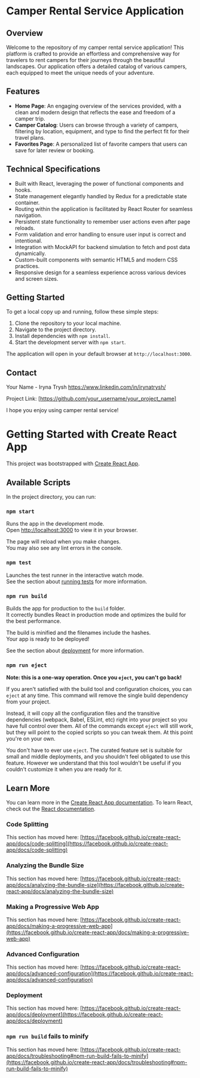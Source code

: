 # Camper Rental Service Application

## Overview

Welcome to the repository of my camper rental service application! This platform is crafted to provide an effortless and comprehensive way for travelers to rent campers for their journeys through the beautiful landscapes. Our application offers a detailed catalog of various campers, each equipped to meet the unique needs of your adventure.

## Features

- **Home Page**: An engaging overview of the services provided, with a clean and modern design that reflects the ease and freedom of a camper trip.
- **Camper Catalog**: Users can browse through a variety of campers, filtering by location, equipment, and type to find the perfect fit for their travel plans.
- **Favorites Page**: A personalized list of favorite campers that users can save for later review or booking.

## Technical Specifications

- Built with React, leveraging the power of functional components and hooks.
- State management elegantly handled by Redux for a predictable state container.
- Routing within the application is facilitated by React Router for seamless navigation.
- Persistent state functionality to remember user actions even after page reloads.
- Form validation and error handling to ensure user input is correct and intentional.
- Integration with MockAPI for backend simulation to fetch and post data dynamically.
- Custom-built components with semantic HTML5 and modern CSS practices.
- Responsive design for a seamless experience across various devices and screen sizes.

## Getting Started

To get a local copy up and running, follow these simple steps:

1. Clone the repository to your local machine.
2. Navigate to the project directory.
3. Install dependencies with `npm install`.
4. Start the development server with `npm start`.

The application will open in your default browser at `http://localhost:3000`.

## Contact

Your Name - Iryna Trysh https://www.linkedin.com/in/irynatrysh/

Project Link: [https://github.com/your_username/your_project_name]

I hope you enjoy using camper rental service!

# Getting Started with Create React App

This project was bootstrapped with [Create React App](https://github.com/facebook/create-react-app).

## Available Scripts

In the project directory, you can run:

### `npm start`

Runs the app in the development mode.\
Open [http://localhost:3000](http://localhost:3000) to view it in your browser.

The page will reload when you make changes.\
You may also see any lint errors in the console.

### `npm test`

Launches the test runner in the interactive watch mode.\
See the section about [running tests](https://facebook.github.io/create-react-app/docs/running-tests) for more information.

### `npm run build`

Builds the app for production to the `build` folder.\
It correctly bundles React in production mode and optimizes the build for the best performance.

The build is minified and the filenames include the hashes.\
Your app is ready to be deployed!

See the section about [deployment](https://facebook.github.io/create-react-app/docs/deployment) for more information.

### `npm run eject`

**Note: this is a one-way operation. Once you `eject`, you can't go back!**

If you aren't satisfied with the build tool and configuration choices, you can `eject` at any time. This command will remove the single build dependency from your project.

Instead, it will copy all the configuration files and the transitive dependencies (webpack, Babel, ESLint, etc) right into your project so you have full control over them. All of the commands except `eject` will still work, but they will point to the copied scripts so you can tweak them. At this point you're on your own.

You don't have to ever use `eject`. The curated feature set is suitable for small and middle deployments, and you shouldn't feel obligated to use this feature. However we understand that this tool wouldn't be useful if you couldn't customize it when you are ready for it.

## Learn More

You can learn more in the [Create React App documentation](https://facebook.github.io/create-react-app/docs/getting-started).
To learn React, check out the [React documentation](https://reactjs.org/).

### Code Splitting

This section has moved here: [https://facebook.github.io/create-react-app/docs/code-splitting](https://facebook.github.io/create-react-app/docs/code-splitting)

### Analyzing the Bundle Size

This section has moved here: [https://facebook.github.io/create-react-app/docs/analyzing-the-bundle-size](https://facebook.github.io/create-react-app/docs/analyzing-the-bundle-size)

### Making a Progressive Web App

This section has moved here: [https://facebook.github.io/create-react-app/docs/making-a-progressive-web-app](https://facebook.github.io/create-react-app/docs/making-a-progressive-web-app)

### Advanced Configuration

This section has moved here: [https://facebook.github.io/create-react-app/docs/advanced-configuration](https://facebook.github.io/create-react-app/docs/advanced-configuration)

### Deployment

This section has moved here: [https://facebook.github.io/create-react-app/docs/deployment](https://facebook.github.io/create-react-app/docs/deployment)

### `npm run build` fails to minify

This section has moved here: [https://facebook.github.io/create-react-app/docs/troubleshooting#npm-run-build-fails-to-minify](https://facebook.github.io/create-react-app/docs/troubleshooting#npm-run-build-fails-to-minify)
